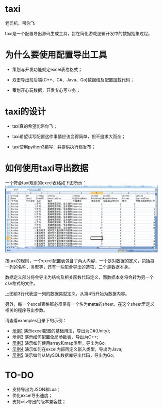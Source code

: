 # taxi

老司机，带你飞

taxi是一个配置导出源码生成工具，旨在简化游戏逻辑开发中的数据抽象过程。


# 为什么要使用配置导出工具

* 策划与开发功能规定excel表格格式；

* 双击导出前后端(C++、C#、Java、Go)数据结及配置加载代码；

* 策划开心玩数据，开发专心写业务；


# taxi的设计

* taxi真的希望能带你飞；

* taxi希望读写配置这件事情应该变得简单，但不追求大而全；

* taxi使用python3编写，并提供执行档发布；



# 如何使用taxi导出数据

一个符合taxi规则的excel表格如下图所示：
![example](doc/img1.png)

按taxi的规则，一个excel配置表包含了两大内容，一个是对数据的定义，包括每一列的名称、类型等，还有一些配合导出的选项，二个是数据本身。

数据定义部分将会导出为结构及相关函数代码定义，而数据本身将会转为另一个csv格式的文件。

上图前3行代表这一列的数据类型定义，从第4行开始为数据内容。

另外，每一个excel表格都必须带有一个名为**meta**的sheet，在这个sheet里定义相关的程序导出参数。

请查看examples目录下的示例：

* [示例1](examples/C#/basic) 演示excel配置的基础用法，导出为C#(Unity);
* [示例2](examples/C++/global-var) 演示如何配置全局参数表，导出为C++;
* [示例3](examples/Go/array-map) 演示如何使用array和map类型，导出为Go;
* [示例4](examples/Java/inner-class) 演示如何在excel内部再定义嵌入类型，导出为Java;
* [示例5](examples/Go/sql) 演示如何从MySQL数据库导出代码，导出为Go;


# TO-DO

* 支持导出为JSON和Lua；
* 优化excel导出速度；
* 支持csv导出的版本兼容性；

